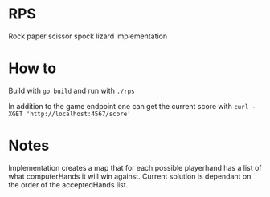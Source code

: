 # RPS
Rock paper scissor spock lizard implementation

# How to
Build with `go build` and run with `./rps`

In addition to the game endpoint one can get the current score with `curl -XGET 'http://localhost:4567/score'`

# Notes
Implementation creates a map that for each possible playerhand has a list of what computerHands it will win against. 
Current solution is dependant on the order of the acceptedHands list.



